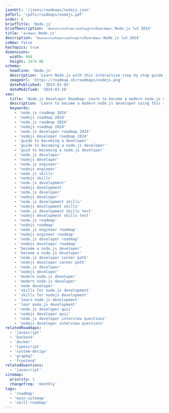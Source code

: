 ```yaml
---
jsonUrl: '/jsons/roadmaps/nodejs.json'
pdfUrl: '/pdfs/roadmaps/nodejs.pdf'
order: 6
briefTitle: 'Node.js'
briefDescription: 'ขั้นตอนการเตรียมความพร้อมสู่การเป็นนักพัฒนา Node.js ในปี 2024'
title: 'นักพัฒนา Node.js'
description: 'ขั้นตอนการเตรียมความพร้อมสู่การเป็นนักพัฒนา Node.js ในปี 2024'
isNew: false
hasTopics: true
dimensions:
  width: 968
  height: 2474.06
schema:
  headline: 'Node.js'
  description: 'Learn Node.js with this interactive step by step guide in 2024. We also have resources and short descriptions attached to the roadmap items so you can get everything you want to learn in one place.'
  imageUrl: 'https://roadmap.sh/roadmaps/nodejs.png'
  datePublished: '2023-01-05'
  dateModified: '2024-03-28'
seo:
  title: 'Node.js Developer Roadmap: Learn to become a modern node.js developer'
  description: 'Learn to become a modern node.js developer using this roadmap. Community driven, articles, resources, guides, interview questions, quizzes for modern node.js development.'
  keywords:
    - 'node.js roadmap 2024'
    - 'nodejs roadmap 2024'
    - 'node.js roadmap 2024'
    - 'nodejs roadmap 2024'
    - 'node.js developer roadmap 2024'
    - 'nodejs developer roadmap 2024'
    - 'guide to becoming a developer'
    - 'guide to becoming a node.js developer'
    - 'guid to becoming a node.js developer'
    - 'node.js developer'
    - 'nodejs developer'
    - 'node.js engineer'
    - 'nodejs engineer'
    - 'node.js skills'
    - 'nodejs skills'
    - 'node.js development'
    - 'nodejs development'
    - 'node.js developer'
    - 'nodejs developer'
    - 'node.js development skills'
    - 'nodejs development skills'
    - 'node.js development skills test'
    - 'nodejs development skills test'
    - 'node.js roadmap'
    - 'nodejs roadmap'
    - 'node.js engineer roadmap'
    - 'nodejs engineer roadmap'
    - 'node.js developer roadmap'
    - 'nodejs developer roadmap'
    - 'become a node.js developer'
    - 'become a node.js developer'
    - 'node.js developer career path'
    - 'nodejs developer career path'
    - 'node.js developer'
    - 'nodejs developer'
    - 'modern node.js developer'
    - 'modern node.js developer'
    - 'node developer'
    - 'skills for node.js development'
    - 'skills for nodejs development'
    - 'learn node.js development'
    - 'lear node.js development'
    - 'node.js developer quiz'
    - 'nodejs developer quiz'
    - 'node.js developer interview questions'
    - 'nodejs developer interview questions'
relatedRoadmaps:
  - 'javascript'
  - 'backend'
  - 'docker'
  - 'typescript'
  - 'system-design'
  - 'graphql'
  - 'frontend'
relatedQuestions:
  - 'javascript'
sitemap:
  priority: 1
  changefreq: 'monthly'
tags:
  - 'roadmap'
  - 'main-sitemap'
  - 'skill-roadmap'
---
```


